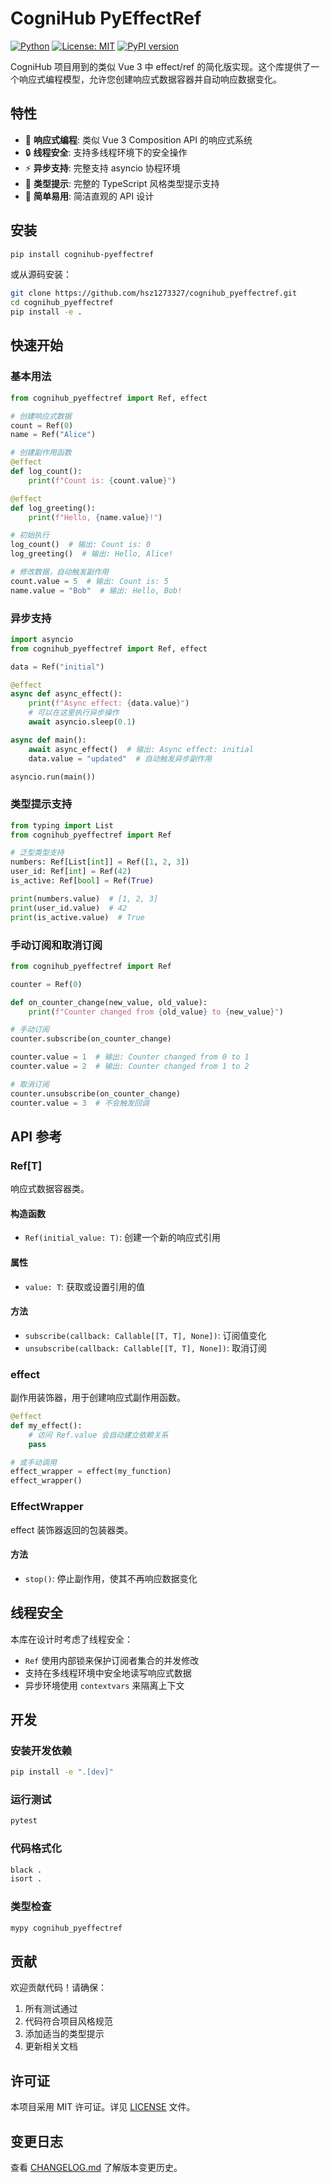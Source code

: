 # CogniHub PyEffectRef

[![Python](https://img.shields.io/badge/python-3.8+-blue.svg)](https://www.python.org/downloads/)
[![License: MIT](https://img.shields.io/badge/License-MIT-yellow.svg)](https://opensource.org/licenses/MIT)
[![PyPI version](https://badge.fury.io/py/cognihub-pyeffectref.svg)](https://badge.fury.io/py/cognihub-pyeffectref)

CogniHub 项目用到的类似 Vue 3 中 effect/ref 的简化版实现。这个库提供了一个响应式编程模型，允许您创建响应式数据容器并自动响应数据变化。

## 特性

- 🔄 **响应式编程**: 类似 Vue 3 Composition API 的响应式系统
- 🔒 **线程安全**: 支持多线程环境下的安全操作
- ⚡ **异步支持**: 完整支持 asyncio 协程环境
- 🎯 **类型提示**: 完整的 TypeScript 风格类型提示支持
- 🧩 **简单易用**: 简洁直观的 API 设计

## 安装

```bash
pip install cognihub-pyeffectref
```

或从源码安装：

```bash
git clone https://github.com/hsz1273327/cognihub_pyeffectref.git
cd cognihub_pyeffectref
pip install -e .
```

## 快速开始

### 基本用法

```python
from cognihub_pyeffectref import Ref, effect

# 创建响应式数据
count = Ref(0)
name = Ref("Alice")

# 创建副作用函数
@effect
def log_count():
    print(f"Count is: {count.value}")

@effect
def log_greeting():
    print(f"Hello, {name.value}!")

# 初始执行
log_count()  # 输出: Count is: 0
log_greeting()  # 输出: Hello, Alice!

# 修改数据，自动触发副作用
count.value = 5  # 输出: Count is: 5
name.value = "Bob"  # 输出: Hello, Bob!
```

### 异步支持

```python
import asyncio
from cognihub_pyeffectref import Ref, effect

data = Ref("initial")

@effect
async def async_effect():
    print(f"Async effect: {data.value}")
    # 可以在这里执行异步操作
    await asyncio.sleep(0.1)

async def main():
    await async_effect()  # 输出: Async effect: initial
    data.value = "updated"  # 自动触发异步副作用

asyncio.run(main())
```

### 类型提示支持

```python
from typing import List
from cognihub_pyeffectref import Ref

# 泛型类型支持
numbers: Ref[List[int]] = Ref([1, 2, 3])
user_id: Ref[int] = Ref(42)
is_active: Ref[bool] = Ref(True)

print(numbers.value)  # [1, 2, 3]
print(user_id.value)  # 42
print(is_active.value)  # True
```

### 手动订阅和取消订阅

```python
from cognihub_pyeffectref import Ref

counter = Ref(0)

def on_counter_change(new_value, old_value):
    print(f"Counter changed from {old_value} to {new_value}")

# 手动订阅
counter.subscribe(on_counter_change)

counter.value = 1  # 输出: Counter changed from 0 to 1
counter.value = 2  # 输出: Counter changed from 1 to 2

# 取消订阅
counter.unsubscribe(on_counter_change)
counter.value = 3  # 不会触发回调
```

## API 参考

### Ref[T]

响应式数据容器类。

#### 构造函数
- `Ref(initial_value: T)`: 创建一个新的响应式引用

#### 属性
- `value: T`: 获取或设置引用的值

#### 方法
- `subscribe(callback: Callable[[T, T], None])`: 订阅值变化
- `unsubscribe(callback: Callable[[T, T], None])`: 取消订阅

### effect

副作用装饰器，用于创建响应式副作用函数。

```python
@effect
def my_effect():
    # 访问 Ref.value 会自动建立依赖关系
    pass

# 或手动调用
effect_wrapper = effect(my_function)
effect_wrapper()
```

### EffectWrapper

effect 装饰器返回的包装器类。

#### 方法
- `stop()`: 停止副作用，使其不再响应数据变化

## 线程安全

本库在设计时考虑了线程安全：

- `Ref` 使用内部锁来保护订阅者集合的并发修改
- 支持在多线程环境中安全地读写响应式数据
- 异步环境使用 `contextvars` 来隔离上下文

## 开发

### 安装开发依赖

```bash
pip install -e ".[dev]"
```

### 运行测试

```bash
pytest
```

### 代码格式化

```bash
black .
isort .
```

### 类型检查

```bash
mypy cognihub_pyeffectref
```

## 贡献

欢迎贡献代码！请确保：

1. 所有测试通过
2. 代码符合项目风格规范
3. 添加适当的类型提示
4. 更新相关文档

## 许可证

本项目采用 MIT 许可证。详见 [LICENSE](LICENSE) 文件。

## 变更日志

查看 [CHANGELOG.md](CHANGELOG.md) 了解版本变更历史。
